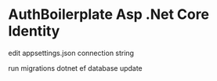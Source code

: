 # AuthBoilerplate Asp .Net Core Identity

edit appsettings.json connection string

run migrations
dotnet ef database update

